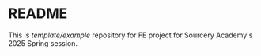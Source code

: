 # README #

This is *template/example* repository for FE project for Sourcery Academy's 2025 Spring session.
